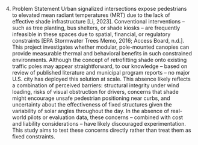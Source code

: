 4. Problem Statement
Urban signalized intersections expose pedestrians to elevated mean radiant temperatures (MRT) due to the lack of effective shade infrastructure [Li, 2023]. Conventional interventions – such as tree planting, bus shelters, or shade kiosks – are frequently infeasible in these spaces due to spatial, financial, or regulatory constraints [EPA Stormwater Trees Memo, 2016; Access Board, n.d.]. This project investigates whether modular, pole-mounted canopies can provide measurable thermal and behavioral benefits in such constrained environments.
Although the concept of retrofitting shade onto existing traffic poles may appear straightforward, to our knowledge – based on review of published literature and municipal program reports – no major U.S. city has deployed this solution at scale. This absence likely reflects a combination of perceived barriers: structural integrity under wind loading, risks of visual obstruction for drivers, concerns that shade might encourage unsafe pedestrian positioning near curbs, and uncertainty about the effectiveness of fixed structures given the variability of solar angles throughout the day. In the absence of real-world pilots or evaluation data, these concerns – combined with cost and liability considerations – have likely discouraged experimentation. This study aims to test these concerns directly rather than treat them as fixed constraints.
